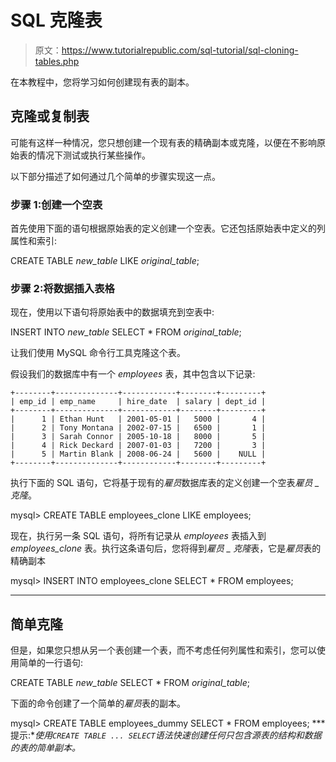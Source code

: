 # SQL 克隆表

> 原文：<https://www.tutorialrepublic.com/sql-tutorial/sql-cloning-tables.php>

在本教程中，您将学习如何创建现有表的副本。

## 克隆或复制表

可能有这样一种情况，您只想创建一个现有表的精确副本或克隆，以便在不影响原始表的情况下测试或执行某些操作。

以下部分描述了如何通过几个简单的步骤实现这一点。

### 步骤 1:创建一个空表

首先使用下面的语句根据原始表的定义创建一个空表。它还包括原始表中定义的列属性和索引:

CREATE TABLE *new_table* LIKE *original_table*;

### 步骤 2:将数据插入表格

现在，使用以下语句将原始表中的数据填充到空表中:

INSERT INTO *new_table* SELECT * FROM *original_table*;

让我们使用 MySQL 命令行工具克隆这个表。

假设我们的数据库中有一个 *employees* 表，其中包含以下记录:

```
+--------+--------------+------------+--------+---------+
| emp_id | emp_name     | hire_date  | salary | dept_id |
+--------+--------------+------------+--------+---------+
|      1 | Ethan Hunt   | 2001-05-01 |   5000 |       4 |
|      2 | Tony Montana | 2002-07-15 |   6500 |       1 |
|      3 | Sarah Connor | 2005-10-18 |   8000 |       5 |
|      4 | Rick Deckard | 2007-01-03 |   7200 |       3 |
|      5 | Martin Blank | 2008-06-24 |   5600 |    NULL |
+--------+--------------+------------+--------+---------+

```

执行下面的 SQL 语句，它将基于现有的*雇员*数据库表的定义创建一个空表*雇员 _ 克隆*。

mysql> CREATE TABLE employees_clone LIKE employees;

现在，执行另一条 SQL 语句，将所有记录从 *employees* 表插入到 *employees_clone* 表。执行这条语句后，您将得到*雇员 _ 克隆*表，它是*雇员*表的精确副本

mysql> INSERT INTO employees_clone SELECT * FROM employees;

* * *

## 简单克隆

但是，如果您只想从另一个表创建一个表，而不考虑任何列属性和索引，您可以使用简单的一行语句:

CREATE TABLE *new_table* SELECT * FROM *original_table*;

下面的命令创建了一个简单的*雇员*表的副本。

mysql> CREATE TABLE employees_dummy SELECT * FROM employees;
 ***提示:**使用`CREATE TABLE ... SELECT`语法快速创建任何只包含源表的结构和数据的表的简单副本。*